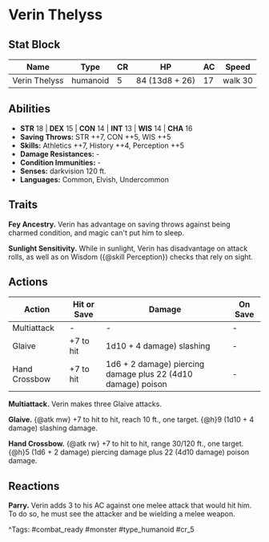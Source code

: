 # Verin Thelyss

## Stat Block

| Name | Type | CR | HP | AC | Speed |
|------|------|----|----|----|-------|
| Verin Thelyss | humanoid | 5 | 84 (13d8 + 26) | 17 | walk 30 |

## Abilities

- **STR** 18 | **DEX** 15 | **CON** 14 | **INT** 13 | **WIS** 14 | **CHA** 16
- **Saving Throws:** STR ++7, CON ++5, WIS ++5  
- **Skills:** Athletics ++7, History ++4, Perception ++5  
- **Damage Resistances:** -  
- **Condition Immunities:** -  
- **Senses:** darkvision 120 ft.  
- **Languages:** Common, Elvish, Undercommon

## Traits

**Fey Ancestry.** Verin has advantage on saving throws against being charmed condition, and magic can't put him to sleep.

**Sunlight Sensitivity.** While in sunlight, Verin has disadvantage on attack rolls, as well as on Wisdom ({@skill Perception}) checks that rely on sight.


## Actions

| Action | Hit or Save | Damage | On Save |
|--------|--------------|--------|----------|
| Multiattack | - | - | - |
| Glaive | +7 to hit | 1d10 + 4 damage) slashing | - |
| Hand Crossbow | +7 to hit | 1d6 + 2 damage) piercing damage plus 22 (4d10 damage) poison | - |

**Multiattack.** Verin makes three Glaive attacks.

**Glaive.** {@atk mw} +7 to hit to hit, reach 10 ft., one target. {@h}9 (1d10 + 4 damage) slashing damage.

**Hand Crossbow.** {@atk rw} +7 to hit to hit, range 30/120 ft., one target. {@h}5 (1d6 + 2 damage) piercing damage plus 22 (4d10 damage) poison damage.

## Reactions

**Parry.** Verin adds 3 to his AC against one melee attack that would hit him. To do so, he must see the attacker and be wielding a melee weapon.



^Tags: #combat_ready #monster #type_humanoid #cr_5